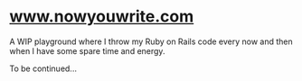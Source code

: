 # www.nowyouwrite.com

A WIP playground where I throw my Ruby on Rails code every now and then when I have some spare time and energy.

To be continued...
